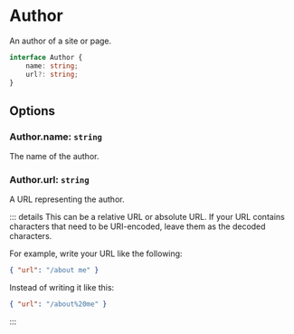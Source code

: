 # Author

An author of a site or page.

```ts
interface Author {
	name: string;
	url?: string;
}
```

## Options

### Author.name: `string`

The name of the author.

### Author.url: `string`

A URL representing the author.

::: details
This can be a relative URL or absolute URL. If your URL contains characters that need to be URI-encoded, leave them as the decoded characters.

For example, write your URL like the following:

```json
{ "url": "/about me" }
```

Instead of writing it like this:

```json
{ "url": "/about%20me" }
```

:::

